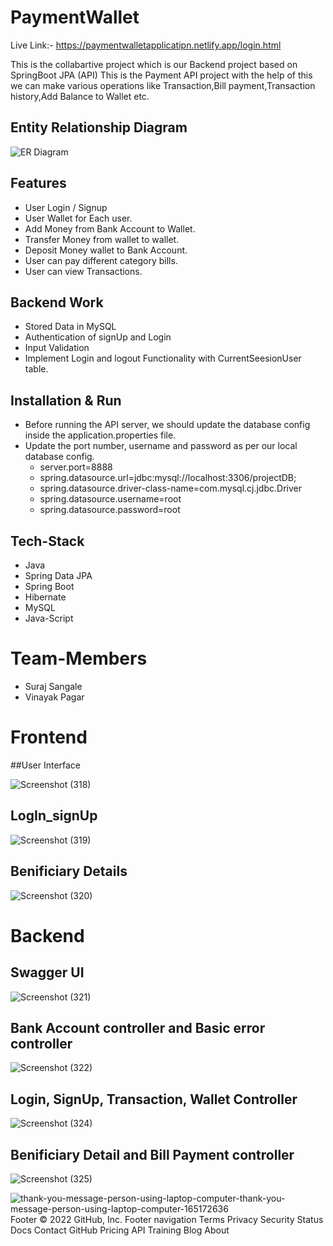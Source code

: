 
# PaymentWallet
Live Link:-  <a target="_blank" >https://paymentwalletapplicatipn.netlify.app/login.html</a>

This is the collabartive project which is our Backend project based on SpringBoot JPA (API)
This is the Payment API project with the help of this we can  make various operations like Transaction,Bill payment,Transaction history,Add Balance to Wallet etc. 


## Entity Relationship Diagram



<img src="https://i.imgur.com/SeX80BI.jpg" alt="ER Diagram"/>

## Features
- User Login / Signup 
- User Wallet for Each user.
- Add Money from Bank Account to Wallet.
- Transfer Money from wallet to wallet.
- Deposit Money wallet to Bank Account.
- User can pay different category bills.
- User can view Transactions.

## Backend Work

- Stored Data in MySQL
- Authentication of signUp and Login
- Input Validation
- Implement Login and logout Functionality with CurrentSeesionUser table.
   
 ## Installation & Run
 - Before running the API server, we should update the database config inside the application.properties file.
 - Update the port number, username and password as per our local database config.  
    - server.port=8888
    - spring.datasource.url=jdbc:mysql://localhost:3306/projectDB;
    - spring.datasource.driver-class-name=com.mysql.cj.jdbc.Driver
    - spring.datasource.username=root
    - spring.datasource.password=root

## Tech-Stack

- Java
- Spring Data JPA
- Spring Boot
- Hibernate
- MySQL
- Java-Script

# Team-Members
- Suraj Sangale
- Vinayak Pagar




# Frontend 
##User Interface

![Screenshot (318)](https://user-images.githubusercontent.com/97676470/193452018-ead3ee58-53ee-4d28-bc8b-3a63d1f4cc2e.png)

## LogIn_signUp

![Screenshot (319)](https://user-images.githubusercontent.com/97676470/193452106-69792da6-1cd6-4721-bc4c-19193e0b9c57.png)

## Benificiary Details

![Screenshot (320)](https://user-images.githubusercontent.com/97676470/193452144-89e944df-c8de-4355-b241-fe0dd1b6a177.png)

# Backend

## Swagger UI

![Screenshot (321)](https://user-images.githubusercontent.com/97676470/193454568-b4e6c1b4-bcf7-4a39-b544-28c4d83c67bf.png)

## Bank Account controller and Basic error controller


![Screenshot (322)](https://user-images.githubusercontent.com/97676470/193454629-f234e6a3-c789-4140-8970-282ce284b9b4.png)

## Login, SignUp, Transaction, Wallet Controller
![Screenshot (324)](https://user-images.githubusercontent.com/97676470/193454681-56f20521-7045-4fd4-b91f-ed31036ccde9.png)

## Benificiary Detail and Bill Payment controller
![Screenshot (325)](https://user-images.githubusercontent.com/97676470/193454749-00148c65-19a9-455f-8c29-5aa9ef7ef670.png)

![thank-you-message-person-using-laptop-computer-thank-you-message-person-using-laptop-computer-165172636](https://user-images.githubusercontent.com/97676470/193455146-6d60ca42-0811-46b0-ad3f-0c49a1296fa5.jpg)
Footer
© 2022 GitHub, Inc.
Footer navigation
Terms
Privacy
Security
Status
Docs
Contact GitHub
Pricing
API
Training
Blog
About
